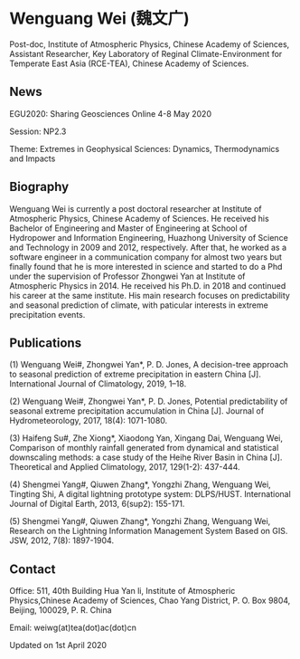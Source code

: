 # Wenguang Wei (魏文广)

Post-doc, Institute of Atmospheric Physics, Chinese Academy of Sciences,
Assistant Researcher, Key Laboratory of Reginal Climate-Environment for Temperate East Asia (RCE-TEA), Chinese Academy of Sciences.

## News

EGU2020: Sharing Geosciences Online 4-8 May 2020

Session: NP2.3

Theme: Extremes in Geophysical Sciences: Dynamics, Thermodynamics and Impacts



## Biography

Wenguang Wei is currently a post doctoral researcher at Institute of Atmospheric Physics, Chinese Academy of Sciences. He received his Bachelor of Engineering and Master of Engineering at School of Hydropower and Information Engineering, Huazhong University of Science and Technology in 2009 and 2012, respectively. After that, he worked as a software engineer in a communication company for almost two years but finally found that he is more interested in science and started to do a Phd under the supervision of Professor Zhongwei Yan at Institute of Atmospheric Physics in 2014. He received his Ph.D. in 2018 and continued his career at the same institute. His main research focuses on predictability and seasonal prediction of climate, with paticular interests in extreme precipitation events.

## Publications

(1) Wenguang Wei#, Zhongwei Yan*, P. D. Jones, A decision-tree approach to seasonal prediction of extreme precipitation in eastern China [J]. International Journal of Climatology, 2019, 1–18.

(2) Wenguang Wei#, Zhongwei Yan*, P. D. Jones, Potential predictability of seasonal extreme precipitation accumulation in China [J]. Journal of Hydrometeorology, 2017, 18(4): 1071-1080.

(3) Haifeng Su#, Zhe Xiong*, Xiaodong Yan, Xingang Dai, Wenguang Wei, Comparison of monthly rainfall generated from dynamical and statistical downscaling methods: a case study of the Heihe River Basin in China [J]. Theoretical and Applied Climatology, 2017, 129(1-2): 437-444.

(4) Shengmei Yang#, Qiuwen Zhang*, Yongzhi Zhang, Wenguang Wei, Tingting Shi, A digital lightning prototype system: DLPS/HUST. International Journal of Digital Earth, 2013, 6(sup2): 155-171.

(5) Shengmei Yang#, Qiuwen Zhang*, Yongzhi Zhang, Wenguang Wei, Research on the Lightning Information Management System Based on GIS. JSW, 2012, 7(8): 1897-1904.

## Contact

Office: 511, 40th Building Hua Yan li, Institute of Atmospheric Physics,Chinese Academy of Sciences, Chao Yang District, P. O. Box 9804, Beijing, 100029, P. R. China

Email: weiwg(at)tea(dot)ac(dot)cn

Updated on 1st April 2020
